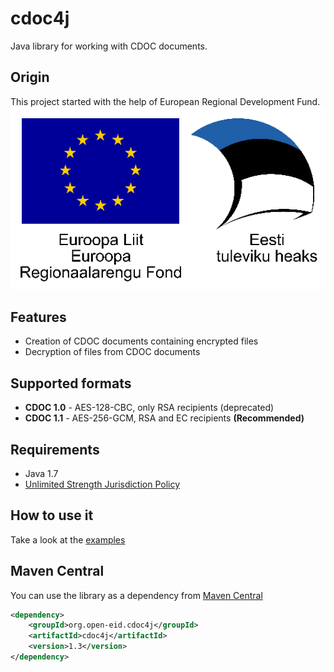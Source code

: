 # cdoc4j
Java library for working with CDOC documents.

## Origin
This project started with the help of European Regional Development Fund.
![Euroopa Regionaalarengu Fond](reg_logo.png)

## Features
* Creation of CDOC documents containing encrypted files
* Decryption of files from CDOC documents

## Supported formats
* **CDOC 1.0** - AES-128-CBC, only RSA recipients (deprecated)
* **CDOC 1.1** - AES-256-GCM, RSA and EC recipients **(Recommended)**

## Requirements
* Java 1.7 
* [Unlimited Strength Jurisdiction Policy](https://github.com/open-eid/cdoc4j/wiki/Enabling-Unlimited-Strength-Jurisdiction-Policy)

## How to use it
Take a look at the [examples](https://github.com/open-eid/cdoc4j/wiki/Examples-of-how-to-use-it)

## Maven Central
You can use the library as a dependency from [Maven Central](http://mvnrepository.com/artifact/org.open-eid.cdoc4j/cdoc4j)

```xml
<dependency>
    <groupId>org.open-eid.cdoc4j</groupId>
    <artifactId>cdoc4j</artifactId>
    <version>1.3</version>
</dependency>
```

